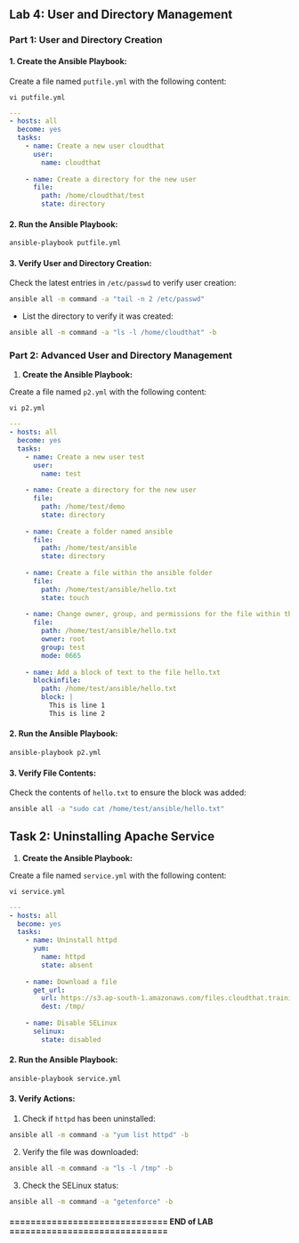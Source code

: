 ## Lab 4: User and Directory Management

### Part 1: User and Directory Creation

#### 1. Create the Ansible Playbook:

Create a file named `putfile.yml` with the following content:

```
vi putfile.yml
```
```yaml
---
- hosts: all
  become: yes
  tasks:
    - name: Create a new user cloudthat
      user:
        name: cloudthat
    
    - name: Create a directory for the new user
      file:
        path: /home/cloudthat/test
        state: directory
```

#### 2. Run the Ansible Playbook:

```sh
ansible-playbook putfile.yml
```

#### 3. Verify User and Directory Creation:

Check the latest entries in `/etc/passwd` to verify user creation:

```sh
ansible all -m command -a "tail -n 2 /etc/passwd"
```
- List the directory to verify it was created:
```sh
ansible all -m command -a "ls -l /home/cloudthat" -b
```

### Part 2: Advanced User and Directory Management

1. **Create the Ansible Playbook:**

Create a file named `p2.yml` with the following content:

```
vi p2.yml
```
```yaml
---
- hosts: all
  become: yes
  tasks:
    - name: Create a new user test
      user:
        name: test
    
    - name: Create a directory for the new user
      file:
        path: /home/test/demo
        state: directory
    
    - name: Create a folder named ansible
      file:
        path: /home/test/ansible
        state: directory
    
    - name: Create a file within the ansible folder
      file:
        path: /home/test/ansible/hello.txt
        state: touch
    
    - name: Change owner, group, and permissions for the file within the ansible folder
      file:
        path: /home/test/ansible/hello.txt
        owner: root
        group: test
        mode: 0665
    
    - name: Add a block of text to the file hello.txt
      blockinfile:
        path: /home/test/ansible/hello.txt
        block: |
          This is line 1
          This is line 2
```

#### 2. Run the Ansible Playbook:
```sh
ansible-playbook p2.yml
```

#### 3. Verify File Contents:

Check the contents of `hello.txt` to ensure the block was added:

```sh
ansible all -a "sudo cat /home/test/ansible/hello.txt"
```

## Task 2: Uninstalling Apache Service

1. **Create the Ansible Playbook:**

Create a file named `service.yml` with the following content:

```
vi service.yml
```
```yaml
---
- hosts: all
  become: yes
  tasks:
    - name: Uninstall httpd
      yum:
        name: httpd
        state: absent
    
    - name: Download a file
      get_url:
        url: https://s3.ap-south-1.amazonaws.com/files.cloudthat.training/devops/ansible-essentials/sql_permissions.txt
        dest: /tmp/
    
    - name: Disable SELinux
      selinux:
        state: disabled
```

#### 2. Run the Ansible Playbook:

```sh
ansible-playbook service.yml
```

#### 3. Verify Actions:

1. Check if `httpd` has been uninstalled:

```sh
ansible all -m command -a "yum list httpd" -b
```

2. Verify the file was downloaded:

```sh
ansible all -m command -a "ls -l /tmp" -b
```

3. Check the SELinux status:

```sh
ansible all -m command -a "getenforce" -b
```

#### ============================== END of LAB ==============================
